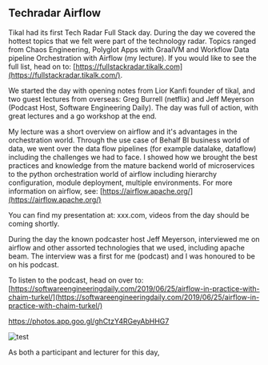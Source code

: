 ## Techradar Airflow

Tikal had its first Tech Radar Full Stack day. During the day we covered the hottest topics that we felt were part of the technology radar. Topics ranged from Chaos Engineering, Polyglot Apps with GraalVM and Workflow Data pipeline Orchestration with Airflow (my lecture). If you would like to see the full list, head on to: [https://fullstackradar.tikalk.com](https://fullstackradar.tikalk.com/).

We started the day with opening notes from Lior Kanfi founder of tikal, and two guest lectures from overseas: Greg Burrell (netflix) and Jeff Meyerson (Podcast Host, Software Engineering Daily). The day was full of action, with great lectures and a go workshop at the end. 

My lecture was a short overview on airflow and it's advantages in the orchestration world. Through the use case of Behalf BI business world of data, we went over the data flow pipelines (for example datalake, dataflow) including the challenges we had to face. I showed how we brought the best practices and knowledge from the mature backend world of microservices to the python orchestration world of airflow including hierarchy configuration, module deployment, multiple environments. For more information on airflow, see: [https://airflow.apache.org/](https://airflow.apache.org/)

You can find my presentation at: xxx.com, videos from the day should be coming shortly. 

During the day the known podcaster host Jeff Meyerson, interviewed me on airflow and other assorted technologies that we used, including apache beam. The interview was a first for me (podcast) and I was honoured to be on his podcast.

To listen to the podcast, head on over to: [https://softwareengineeringdaily.com/2019/06/25/airflow-in-practice-with-chaim-turkel/](https://softwareengineeringdaily.com/2019/06/25/airflow-in-practice-with-chaim-turkel/)

https://photos.app.goo.gl/ghCtzY4RGeyAbHHG7

![test](https://photos.app.goo.gl/ghCtzY4RGeyAbHHG7)

As both a participant and lecturer for this day, 


